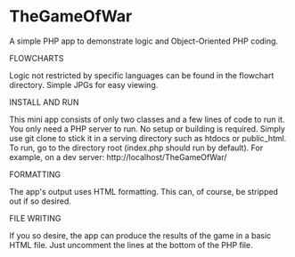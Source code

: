 TheGameOfWar
============

A simple PHP app to demonstrate logic and Object-Oriented PHP coding.

FLOWCHARTS

Logic not restricted by specific languages can be found in the flowchart directory.
Simple JPGs for easy viewing.

INSTALL AND RUN

This mini app consists of only two classes and a few lines of code to run it.
You only need a PHP server to run. No setup or building is required.
Simply use git clone to stick it in a serving directory such as htdocs or public_html.
To run, go to the directory root (index.php should run by default).
For example, on a dev server: http://localhost/TheGameOfWar/

FORMATTING

The app's output uses HTML formatting. This can, of course, be stripped out if so desired.

FILE WRITING

If you so desire, the app can produce the results of the game in a basic HTML file.
Just uncomment the lines at the bottom of the PHP file.
